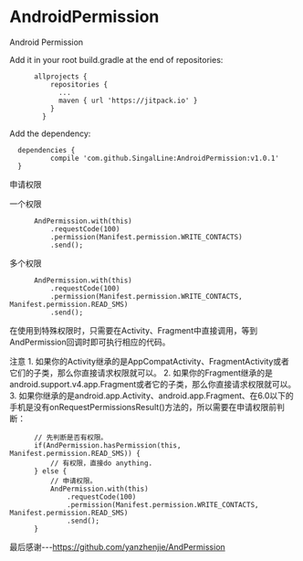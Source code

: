 # AndroidPermission
Android Permission

Add it in your root build.gradle at the end of repositories:

          allprojects {
              repositories {
                ...
                maven { url 'https://jitpack.io' }
              }
            }

Add the dependency:

      dependencies {
              compile 'com.github.SingalLine:AndroidPermission:v1.0.1'
      }

申请权限

一个权限

          AndPermission.with(this)
              .requestCode(100)
              .permission(Manifest.permission.WRITE_CONTACTS)
              .send();

多个权限

          AndPermission.with(this)
              .requestCode(100)
              .permission(Manifest.permission.WRITE_CONTACTS, Manifest.permission.READ_SMS)
              .send();

在使用到特殊权限时，只需要在Activity、Fragment中直接调用，等到AndPermission回调时即可执行相应的代码。

注意 1. 如果你的Activity继承的是AppCompatActivity、FragmentActivity或者它们的子类，那么你直接请求权限就可以。 2. 如果你的Fragment继承的是android.support.v4.app.Fragment或者它的子类，那么你直接请求权限就可以。 3. 如果你继承的是android.app.Activity、android.app.Fragment、在6.0以下的手机是没有onRequestPermissionsResult()方法的，所以需要在申请权限前判断：

          // 先判断是否有权限。
          if(AndPermission.hasPermission(this, Manifest.permission.READ_SMS)) {
              // 有权限，直接do anything.
          } else {
              // 申请权限。
              AndPermission.with(this)
                  .requestCode(100)
                  .permission(Manifest.permission.WRITE_CONTACTS, Manifest.permission.READ_SMS)
                  .send();
          }


最后感谢---https://github.com/yanzhenjie/AndPermission
